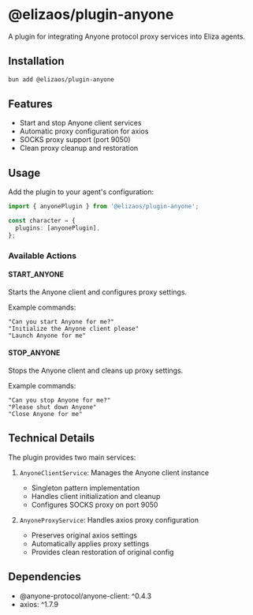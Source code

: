# @elizaos/plugin-anyone

A plugin for integrating Anyone protocol proxy services into Eliza agents.

## Installation

```bash
bun add @elizaos/plugin-anyone
```

## Features

- Start and stop Anyone client services
- Automatic proxy configuration for axios
- SOCKS proxy support (port 9050)
- Clean proxy cleanup and restoration

## Usage

Add the plugin to your agent's configuration:

```typescript
import { anyonePlugin } from '@elizaos/plugin-anyone';

const character = {
  plugins: [anyonePlugin],
};
```

### Available Actions

#### START_ANYONE

Starts the Anyone client and configures proxy settings.

Example commands:

```plaintext
"Can you start Anyone for me?"
"Initialize the Anyone client please"
"Launch Anyone for me"
```

#### STOP_ANYONE

Stops the Anyone client and cleans up proxy settings.

Example commands:

```plaintext
"Can you stop Anyone for me?"
"Please shut down Anyone"
"Close Anyone for me"
```

## Technical Details

The plugin provides two main services:

1. `AnyoneClientService`: Manages the Anyone client instance

   - Singleton pattern implementation
   - Handles client initialization and cleanup
   - Configures SOCKS proxy on port 9050

2. `AnyoneProxyService`: Handles axios proxy configuration
   - Preserves original axios settings
   - Automatically applies proxy settings
   - Provides clean restoration of original config

## Dependencies

- @anyone-protocol/anyone-client: ^0.4.3
- axios: ^1.7.9
